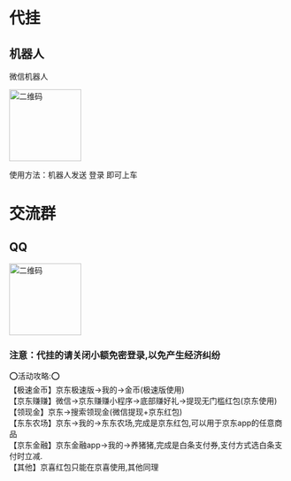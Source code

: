 # 代挂

## 机器人
微信机器人<br/>

<img src="./backUp/image/wx_bot.png" width="130" alt="二维码"/>


使用方法：机器人发送 登录 即可上车

# 交流群
## QQ
<img src="./backUp/image/qq.png" width="130" alt="二维码"/>


### 注意：代挂的请关闭小额免密登录,以免产生经济纠纷
⭕活动攻略:⭕<br/>
【极速金币】京东极速版->我的->金币(极速版使用)<br/>
【京东赚赚】微信->京东赚赚小程序->底部赚好礼->提现无门槛红包(京东使用)<br/>
【领现金】京东->搜索领现金(微信提现+京东红包)<br/>
【东东农场】京东->我的->东东农场,完成是京东红包,可以用于京东app的任意商品<br/>
【京东金融】京东金融app->我的->养猪猪,完成是白条支付券,支付方式选白条支付时立减.<br/>
【其他】京喜红包只能在京喜使用,其他同理<br/>

